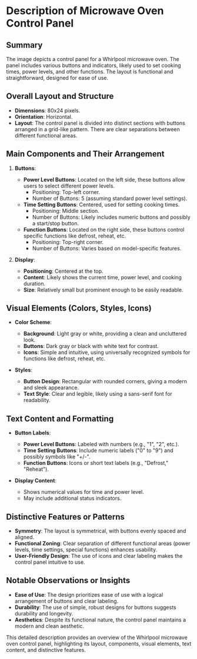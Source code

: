 # Description of Microwave Oven Control Panel

## Summary
The image depicts a control panel for a Whirlpool microwave oven. The panel includes various buttons and indicators, likely used to set cooking times, power levels, and other functions. The layout is functional and straightforward, designed for ease of use.

## Overall Layout and Structure
- **Dimensions**: 80x24 pixels.
- **Orientation**: Horizontal.
- **Layout**: The control panel is divided into distinct sections with buttons arranged in a grid-like pattern. There are clear separations between different functional areas.

## Main Components and Their Arrangement

1. **Buttons**:
   - **Power Level Buttons**: Located on the left side, these buttons allow users to select different power levels.
     - Positioning: Top-left corner.
     - Number of Buttons: 5 (assuming standard power level settings).
   - **Time Setting Buttons**: Centered, used for setting cooking times.
     - Positioning: Middle section.
     - Number of Buttons: Likely includes numeric buttons and possibly a start/stop button.
   - **Function Buttons**: Located on the right side, these buttons control specific functions like defrost, reheat, etc.
     - Positioning: Top-right corner.
     - Number of Buttons: Varies based on model-specific features.

2. **Display**:
   - **Positioning**: Centered at the top.
   - **Content**: Likely shows the current time, power level, and cooking duration.
   - **Size**: Relatively small but prominent enough to be easily readable.

## Visual Elements (Colors, Styles, Icons)

- **Color Scheme**:
  - **Background**: Light gray or white, providing a clean and uncluttered look.
  - **Buttons**: Dark gray or black with white text for contrast.
  - **Icons**: Simple and intuitive, using universally recognized symbols for functions like defrost, reheat, etc.

- **Styles**:
  - **Button Design**: Rectangular with rounded corners, giving a modern and sleek appearance.
  - **Text Style**: Clear and legible, likely using a sans-serif font for readability.

## Text Content and Formatting

- **Button Labels**:
  - **Power Level Buttons**: Labeled with numbers (e.g., "1", "2", etc.).
  - **Time Setting Buttons**: Include numeric labels ("0" to "9") and possibly symbols like "+/-".
  - **Function Buttons**: Icons or short text labels (e.g., "Defrost," "Reheat").

- **Display Content**:
  - Shows numerical values for time and power level.
  - May include additional status indicators.

## Distinctive Features or Patterns

- **Symmetry**: The layout is symmetrical, with buttons evenly spaced and aligned.
- **Functional Zoning**: Clear separation of different functional areas (power levels, time settings, special functions) enhances usability.
- **User-Friendly Design**: The use of icons and clear labeling makes the control panel intuitive to use.

## Notable Observations or Insights

- **Ease of Use**: The design prioritizes ease of use with a logical arrangement of buttons and clear labeling.
- **Durability**: The use of simple, robust designs for buttons suggests durability and longevity.
- **Aesthetics**: Despite its functional nature, the control panel maintains a modern and clean aesthetic.

This detailed description provides an overview of the Whirlpool microwave oven control panel, highlighting its layout, components, visual elements, text content, and distinctive features.